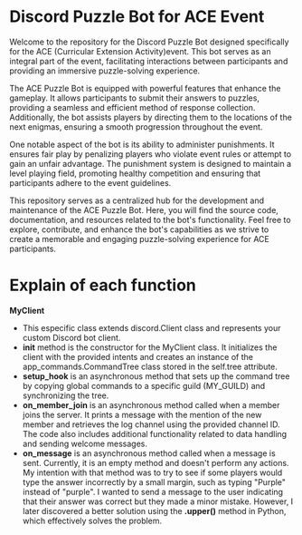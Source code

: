# Discord Puzzle Bot for ACE Event

Welcome to the repository for the Discord Puzzle Bot designed specifically for the ACE (Curricular Extension Activity)event. This bot serves as an integral part of the event, facilitating interactions between participants and providing an immersive puzzle-solving experience.

The ACE Puzzle Bot is equipped with powerful features that enhance the gameplay. It allows participants to submit their answers to puzzles, providing a seamless and efficient method of response collection. Additionally, the bot assists players by directing them to the locations of the next enigmas, ensuring a smooth progression throughout the event.

One notable aspect of the bot is its ability to administer punishments. It ensures fair play by penalizing players who violate event rules or attempt to gain an unfair advantage. The punishment system is designed to maintain a level playing field, promoting healthy competition and ensuring that participants adhere to the event guidelines.

This repository serves as a centralized hub for the development and maintenance of the ACE Puzzle Bot. Here, you will find the source code, documentation, and resources related to the bot's functionality. Feel free to explore, contribute, and enhance the bot's capabilities as we strive to create a memorable and engaging puzzle-solving experience for ACE participants.

# Explain of each function
**MyClient**
- This especific class extends discord.Client class and represents your custom Discord bot client.
- __init__ method is the constructor for the MyClient class. It initializes the client with the provided intents and creates an instance of the app_commands.CommandTree class stored in the self.tree attribute.
- **setup_hook** is an asynchronous method that sets up the command tree by copying global commands to a specific guild (MY_GUILD) and synchronizing the tree.
- **on_member_join** is an asynchronous method called when a member joins the server. It prints a message with the mention of the new member and retrieves the log channel using the provided channel ID. The code also includes additional functionality related to data handling and sending welcome messages.
- **on_message** is an asynchronous method called when a message is sent. Currently, it is an empty method and doesn't perform any actions. My intention with that method was to try to see if some players would type the answer incorrectly by a small margin, such as typing "Purple" instead of "purple". I wanted to send a message to the user indicating that their answer was correct but they made a minor mistake. However, I later discovered a better solution using the **.upper()** method in Python, which effectively solves the problem.
